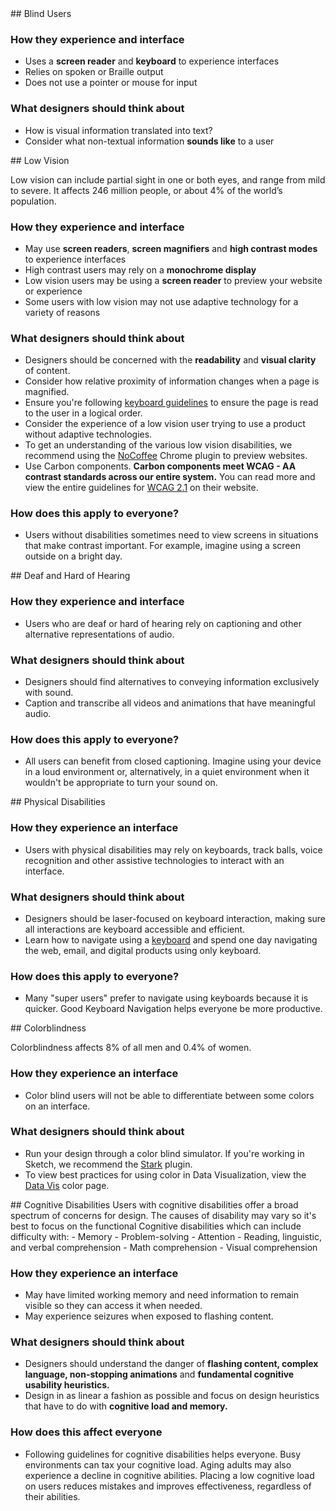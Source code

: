
<div id='blind'></div>
## Blind Users

### How they experience and interface
- Uses a **screen reader** and **keyboard** to experience interfaces
- Relies on spoken or Braille output
- Does not use a pointer or mouse for input

### What designers should think about
- How is visual information translated into text?
- Consider what non-textual information **sounds like** to a user

<div id='low-vision'></div>
## Low Vision

Low vision can include partial sight in one or both eyes, and range from mild to severe. It affects 246 million people, or about 4% of the world’s population.

### How they experience and interface
- May use **screen readers**, **screen magnifiers** and **high contrast modes** to experience interfaces
- High contrast users may rely on a **monochrome display**
- Low vision users may be using a **screen reader** to preview your website or experience
- Some users with low vision may not use adaptive technology for a variety of reasons

### What designers should think about
- Designers should be concerned with the **readability** and **visual clarity** of content.
- Consider how relative proximity of information changes when a page is magnified.
- Ensure you're following [keyboard guidelines](https://www.nngroup.com/articles/keyboard-accessibility/) to ensure the page is read to the user in a logical order.
- Consider the experience of a low vision user trying to use a product without adaptive technologies.
- To get an understanding of the various low vision disabilities, we recommend using the [NoCoffee](https://chrome.google.com/webstore/detail/nocoffee/jjeeggmbnhckmgdhmgdckeigabjfbddl) Chrome plugin to preview websites.
- Use Carbon components. **Carbon components meet WCAG - AA contrast standards across our entire system.** You can read more and view the entire guidelines for [WCAG 2.1](https://www.w3.org/TR/WCAG21/) on their website.

### How does this apply to everyone?
- Users without disabilities sometimes need to view screens in situations that make contrast important. For example, imagine using a screen outside on a bright day.

<div id='deaf'></div>
## Deaf and Hard of Hearing

### How they experience and interface
- Users who are deaf or hard of hearing rely on captioning and other alternative representations of audio.

### What designers should think about
- Designers should find alternatives to conveying information exclusively with sound.
- Caption and transcribe all videos and animations that have meaningful audio.

### How does this apply to everyone?
- All users can benefit from closed captioning. Imagine using your device in a loud environment or, alternatively, in a quiet environment when it wouldn't be appropriate to turn your sound on.

<div id='physical'></div>
## Physical Disabilities

### How they experience an interface
- Users with physical disabilities may rely on keyboards, track balls, voice recognition and other assistive technologies to interact with an interface.

### What designers should think about
- Designers should be laser-focused on keyboard interaction, making sure all interactions are keyboard accessible and efficient.
- Learn how to navigate using a [keyboard](https://help.gnome.org/users/gnome-help/stable/keyboard-nav.html.en) and spend one day navigating the web, email, and digital products using only keyboard.

### How does this apply to everyone?
- Many "super users" prefer to navigate using keyboards because it is quicker. Good Keyboard Navigation helps everyone be more productive.

<div id='color'></div>
## Colorblindness

Colorblindness affects 8% of all men and 0.4% of women.

### How they experience an interface
- Color blind users will not be able to differentiate between some colors on an interface.

### What designers should think about
- Run your design through a color blind simulator. If you're working in Sketch, we recommend the [Stark](http://www.getstark.co/) plugin.
- To view best practices for using color in Data Visualization, view the [Data Vis](/data-vis/overview/colors) color page.

<div id='cognitive'></div>
## Cognitive Disabilities
Users with cognitive disabilities offer a broad spectrum of concerns for design. The causes of disability may vary so it's best to focus on the functional Cognitive disabilities which can include difficulty with:
- Memory
- Problem-solving
- Attention
- Reading, linguistic, and verbal comprehension
- Math comprehension
- Visual comprehension

### How they experience an interface
- May have limited working memory and need information to remain visible so they can access it when needed.
- May experience seizures when exposed to flashing content.

### What designers should think about
- Designers should understand the danger of **flashing content, complex language, non-stopping animations** and **fundamental cognitive usability heuristics.**
- Design in as linear a fashion as possible and focus on design heuristics that have to do with **cognitive load and memory.**

### How does this affect everyone
- Following guidelines for cognitive disabilities helps everyone. Busy environments can tax your cognitive load. Aging adults may also experience a decline in cognitive abilities. Placing a low cognitive load on users reduces mistakes and improves effectiveness, regardless of their abilities.
